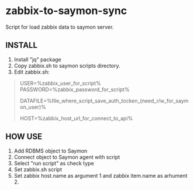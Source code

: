 # zabbix-to-saymon-sync
Script for load zabbix data to saymon server.

INSTALL
-----------------------------------
1. Install "jq" package
2. Copy zabbix.sh to saymon scripts directory.
3. Edit zabbix.sh:

>
>USER=%zabbix_user_for_script%
>PASSWORD=%zabbix_password_for_script%
>
>DATAFILE=%file_where_script_save_auth_tocken_(need_r/w_for_saymon_user)%
>
>HOST=%zabbix_host_url_for_connect_to_api%
>

HOW USE
-----------------------------------

1. Add RDBMS object to Saymon
2. Connect object to Saymon agent with script
3. Select "run script" as check type
4. Set zabbix.sh script
5. Set zabbix host.name as argument 1 and zabbix item.name as arhument 2.
